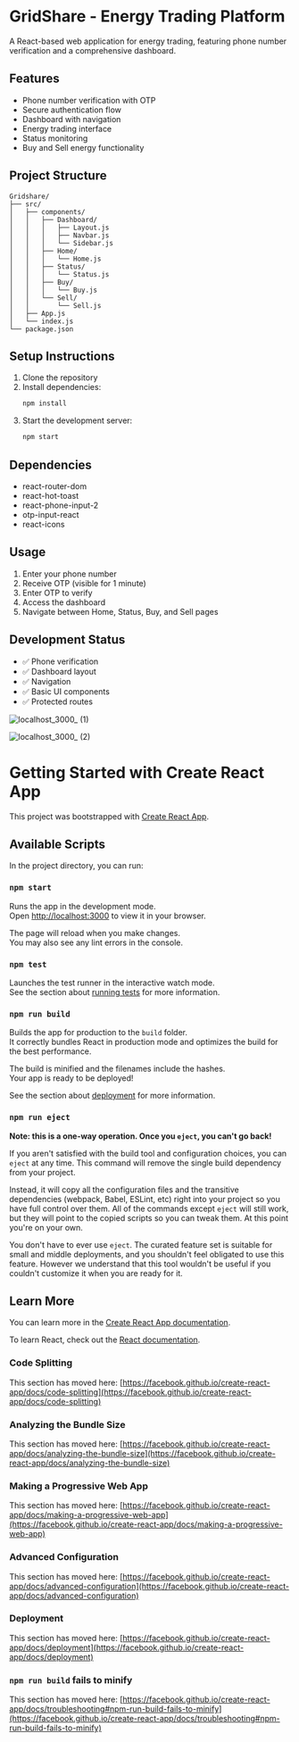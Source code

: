 # GridShare - Energy Trading Platform

A React-based web application for energy trading, featuring phone number verification and a comprehensive dashboard.

## Features

- Phone number verification with OTP
- Secure authentication flow
- Dashboard with navigation
- Energy trading interface
- Status monitoring
- Buy and Sell energy functionality

## Project Structure

```
Gridshare/
├── src/
│   ├── components/
│   │   ├── Dashboard/
│   │   │   ├── Layout.js
│   │   │   ├── Navbar.js
│   │   │   └── Sidebar.js
│   │   ├── Home/
│   │   │   └── Home.js
│   │   ├── Status/
│   │   │   └── Status.js
│   │   ├── Buy/
│   │   │   └── Buy.js
│   │   └── Sell/
│   │       └── Sell.js
│   ├── App.js
│   └── index.js
└── package.json
```

## Setup Instructions

1. Clone the repository
2. Install dependencies:
   ```bash
   npm install
   ```
3. Start the development server:
   ```bash
   npm start
   ```

## Dependencies

- react-router-dom
- react-hot-toast
- react-phone-input-2
- otp-input-react
- react-icons

## Usage

1. Enter your phone number
2. Receive OTP (visible for 1 minute)
3. Enter OTP to verify
4. Access the dashboard
5. Navigate between Home, Status, Buy, and Sell pages

## Development Status

- ✅ Phone verification
- ✅ Dashboard layout
- ✅ Navigation
- ✅ Basic UI components
- ✅ Protected routes

![localhost_3000_ (1)](https://user-images.githubusercontent.com/75136330/212552633-fe138d61-89da-4ece-9497-a6c779e50f33.png)

![localhost_3000_ (2)](https://user-images.githubusercontent.com/75136330/212552636-ad154d82-2358-4de7-b6b5-c6e68c8b918e.png)


# Getting Started with Create React App

This project was bootstrapped with [Create React App](https://github.com/facebook/create-react-app).

## Available Scripts

In the project directory, you can run:

### `npm start`

Runs the app in the development mode.\
Open [http://localhost:3000](http://localhost:3000) to view it in your browser.

The page will reload when you make changes.\
You may also see any lint errors in the console.

### `npm test`

Launches the test runner in the interactive watch mode.\
See the section about [running tests](https://facebook.github.io/create-react-app/docs/running-tests) for more information.

### `npm run build`

Builds the app for production to the `build` folder.\
It correctly bundles React in production mode and optimizes the build for the best performance.

The build is minified and the filenames include the hashes.\
Your app is ready to be deployed!

See the section about [deployment](https://facebook.github.io/create-react-app/docs/deployment) for more information.

### `npm run eject`

**Note: this is a one-way operation. Once you `eject`, you can't go back!**

If you aren't satisfied with the build tool and configuration choices, you can `eject` at any time. This command will remove the single build dependency from your project.

Instead, it will copy all the configuration files and the transitive dependencies (webpack, Babel, ESLint, etc) right into your project so you have full control over them. All of the commands except `eject` will still work, but they will point to the copied scripts so you can tweak them. At this point you're on your own.

You don't have to ever use `eject`. The curated feature set is suitable for small and middle deployments, and you shouldn't feel obligated to use this feature. However we understand that this tool wouldn't be useful if you couldn't customize it when you are ready for it.

## Learn More

You can learn more in the [Create React App documentation](https://facebook.github.io/create-react-app/docs/getting-started).

To learn React, check out the [React documentation](https://reactjs.org/).

### Code Splitting

This section has moved here: [https://facebook.github.io/create-react-app/docs/code-splitting](https://facebook.github.io/create-react-app/docs/code-splitting)

### Analyzing the Bundle Size

This section has moved here: [https://facebook.github.io/create-react-app/docs/analyzing-the-bundle-size](https://facebook.github.io/create-react-app/docs/analyzing-the-bundle-size)

### Making a Progressive Web App

This section has moved here: [https://facebook.github.io/create-react-app/docs/making-a-progressive-web-app](https://facebook.github.io/create-react-app/docs/making-a-progressive-web-app)

### Advanced Configuration

This section has moved here: [https://facebook.github.io/create-react-app/docs/advanced-configuration](https://facebook.github.io/create-react-app/docs/advanced-configuration)

### Deployment

This section has moved here: [https://facebook.github.io/create-react-app/docs/deployment](https://facebook.github.io/create-react-app/docs/deployment)

### `npm run build` fails to minify

This section has moved here: [https://facebook.github.io/create-react-app/docs/troubleshooting#npm-run-build-fails-to-minify](https://facebook.github.io/create-react-app/docs/troubleshooting#npm-run-build-fails-to-minify)
